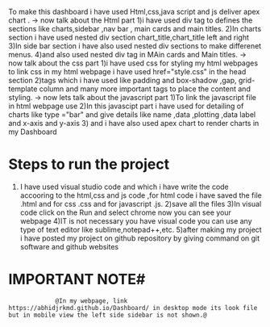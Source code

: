 To make this dashboard i have used Html,css,java script and js deliver apex chart .
 -> now talk about the Html part 
    1)i have used div tag to defines the sections like charts,sidebar ,nav bar , main cards and main titles.
    2)In charts section i have used nested div section chart_title,chart_title left and right 
    3)In side bar section i have also used nested div sections to make differenet menus.
    4)and also used nested div tag in MAin cards and Main titles.
 -> now talk about the css part
    1)i have used css for styling my html webpages  to link css in my html webpage i have used href="style.css" in the head section
    2)tags which i have used like padding and box-shadow ,gap, grid-template column and many more important tags to place the content and styling.
 -> now lets talk about the javascript part
    1)To link the javascript file in html webpage use <script src="script.js"></script>
    2)In this javascipt part i have used for detailing of charts like type ="bar" and give details like name ,data ,plotting ,data label and x-axis and y-axis 
    3) and i have also used apex chart to render charts in my Dashboard
    
    
 # Steps to run the project 
  1) I have used visual studio code and which i have write the code accooring to the html,css and js code ,for html code i have saved the file .html and for css .css and for javascript .js.
  2)save all the files
  3)In visual code click on the Run and select chrome now you can see your webpage
  4)IT is not necessary you have visual code you can use any type of text editor like sublime,notepad++,etc.
  5)after making my project  i have posted my project on github repository by giving command on git software and github websites  
  
  
  
  
  
  # IMPORTANT NOTE#
                 @In my webpage, link https://abhidjrkmd.github.io/Dashboard/ in desktop mode its look file but in mobile view the left side sidebar is not shown.@
